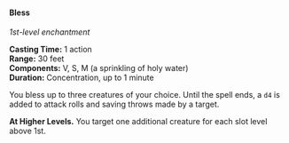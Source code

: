 #### Bless
<!-- markdownlint-disable link-image-reference-definitions -->
[_metadata_:spell_name]:- "Bless"
[_metadata_:spell_level]:- "1"
[_metadata_:spell_school]:- "enchantment"
[_metadata_:ritual]:- "false"
[_metadata_:casting_time_amount]:- "1"
[_metadata_:casting_time_unit]:- "action"
[_metadata_:target]:- "Up to three creatures"
[_metadata_:range]:- "30 feet"
[_metadata_:components_verbal]:- "true"
[_metadata_:components_somatic]:- "true"
[_metadata_:components_material]:- "true"
[_metadata_:components_material_description]:- "a sprinkling of holy water"
[_metadata_:duration]:- "1 minute"
[_metadata_:concentration]:- "true"
[_metadata_:compared_to_wotc_srd_5.1]:- "mechanics_same_wording_different"
[_metadata_:compared_to_a5e_srd]:- "mechanics_same_wording_different"
<!-- markdownlint-disable-next-line no-emphasis-as-heading -->
_1st-level enchantment_

**Casting Time:** 1 action \
**Range:** 30 feet \
**Components:** V, S, M (a sprinkling of holy water) \
**Duration:** Concentration, up to 1 minute

You bless up to three creatures of your choice.
Until the spell ends, a `d4` is added to attack rolls and saving throws made by a target.

**At Higher Levels.**
You target one additional creature for each slot level above 1st.

